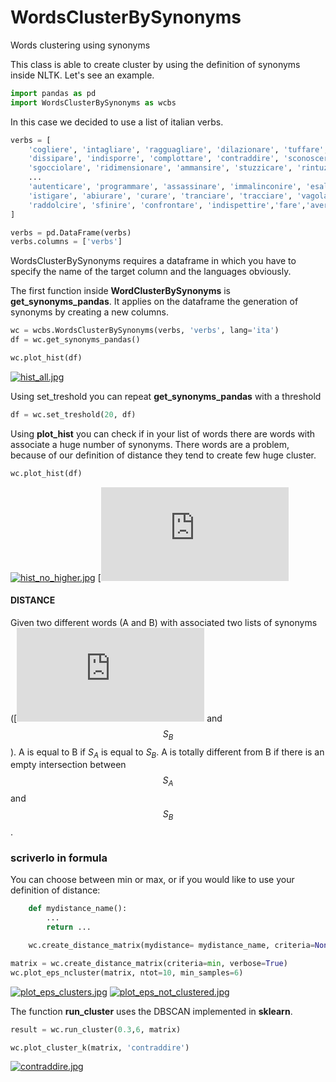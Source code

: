 # WordsClusterBySynonyms
Words clustering using synonyms 

This class is able to create cluster by using the definition of synonyms inside NLTK. Let's see an example.

```python
import pandas as pd
import WordsClusterBySynonyms as wcbs
```

In this case we decided to use a list of italian verbs.

```python
verbs = [
    'cogliere', 'intagliare', 'ragguagliare', 'dilazionare', 'tuffare',
    'dissipare', 'indisporre', 'complottare', 'contraddire', 'sconoscere',
    'sgocciolare', 'ridimensionare', 'ammansire', 'stuzzicare', 'rintuzzare',
    ...
    'autenticare', 'programmare', 'assassinare', 'immalinconire', 'esalare',
    'istigare', 'abiurare', 'curare', 'tranciare', 'tracciare', 'vagolare',
    'raddolcire', 'sfinire', 'confrontare', 'indispettire','fare','avere','vivere'
]
```

```python
verbs = pd.DataFrame(verbs)
verbs.columns = ['verbs']
```
WordsClusterBySynonyms requires a dataframe in which you have to specify the name of the target column and the languages obviously.

The first function inside **WordClusterBySynonyms** is **get_synonyms_pandas**. It applies on the dataframe the generation of synonyms by creating a new columns.

```python
wc = wcbs.WordsClusterBySynonyms(verbs, 'verbs', lang='ita')
df = wc.get_synonyms_pandas()
```


```python
wc.plot_hist(df)
```
[![hist_all.jpg](https://s17.postimg.org/93f5wwqcv/hist_all.jpg)](https://postimg.org/image/tnjzve63v/)

Using set_treshold you can repeat **get_synonyms_pandas** with a threshold

```python
df = wc.set_treshold(20, df)
```
Using **plot_hist** you can check if in your list of words there are words with associate a huge number of synonyms. There words are a problem, because of our definition of distance they tend to create few huge cluster.

```python
wc.plot_hist(df)
```
[![hist_no_higher.jpg](https://s17.postimg.org/vs4cwii1b/hist_no_higher.jpg)](https://postimg.org/image/dcjvz43wr/)
[![sa](https://latex.codecogs.com/gif.latex?S_A)

#### DISTANCE
Given two different words (A and B) with associated two lists of synonyms ([![sa](https://latex.codecogs.com/gif.latex?S_A)  and $$S_B$$). A is equal to B if $S_A$ is equal to $S_B$. A is totally different from B if there is an empty intersection between $$S_A$$ and $$S_B$$.

### scriverlo in formula

You can choose between min or max, or if you would like to use your definition of distance:
```python
    def mydistance_name():
        ...
        return ...

    wc.create_distance_matrix(mydistance= mydistance_name, criteria=None, verbose=True)
```
```python
matrix = wc.create_distance_matrix(criteria=min, verbose=True)
wc.plot_eps_ncluster(matrix, ntot=10, min_samples=6)
```
[![plot_eps_clusters.jpg](https://s17.postimg.org/g6n1cmqof/plot_eps_clusters.jpg)](https://postimg.org/image/bkqx4a557/)
[![plot_eps_not_clustered.jpg](https://s17.postimg.org/oowhgzkcf/plot_eps_not_clustered.jpg)](https://postimg.org/image/9sxy9e8xn/)

The function **run_cluster** uses the DBSCAN implemented in **sklearn**.

```python
result = wc.run_cluster(0.3,6, matrix)
```

```python
wc.plot_cluster_k(matrix, 'contraddire')
```
[![contraddire.jpg](https://s17.postimg.org/t9inwcbvz/contraddire.jpg)](https://postimg.org/image/fslpdh1kb/)
